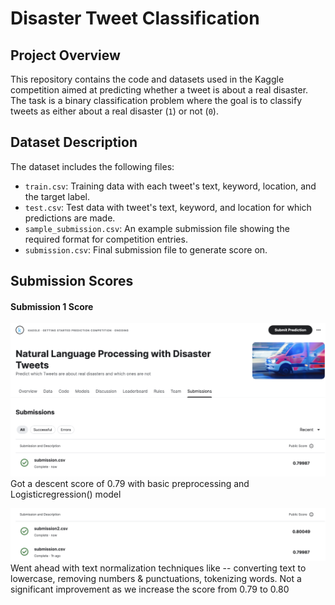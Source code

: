 # Disaster Tweet Classification

## Project Overview
This repository contains the code and datasets used in the Kaggle competition aimed at predicting whether a tweet is about a real disaster. The task is a binary classification problem where the goal is to classify tweets as either about a real disaster (`1`) or not (`0`).

## Dataset Description
The dataset includes the following files:
- `train.csv`: Training data with each tweet's text, keyword, location, and the target label.
- `test.csv`: Test data with tweet's text, keyword, and location for which predictions are made.
- `sample_submission.csv`: An example submission file showing the required format for competition entries.
- `submission.csv`: Final submission file to generate score on.

## Submission Scores

#### Submission 1 Score
![Submission 1 Score](Submission_1_score.png "Score for Submission 1")
Got a descent score of 0.79 with basic preprocessing and Logisticregression() model

![Submission 2 Score](Submission_2_score.png "Score for Submission 2")
Went ahead with text normalization techniques like -- converting text to lowercase, removing numbers & punctuations, tokenizing words. Not a significant improvement as we increase the score from 0.79 to 0.80